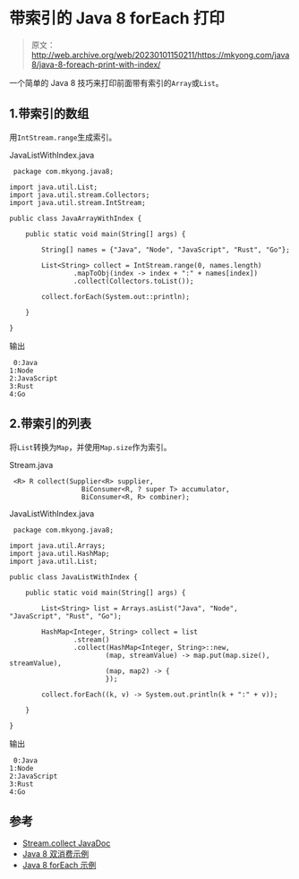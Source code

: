 # 带索引的 Java 8 forEach 打印

> 原文：<http://web.archive.org/web/20230101150211/https://mkyong.com/java8/java-8-foreach-print-with-index/>

一个简单的 Java 8 技巧来打印前面带有索引的`Array`或`List`。

## 1.带索引的数组

用`IntStream.range`生成索引。

JavaListWithIndex.java

```
 package com.mkyong.java8;

import java.util.List;
import java.util.stream.Collectors;
import java.util.stream.IntStream;

public class JavaArrayWithIndex {

    public static void main(String[] args) {

        String[] names = {"Java", "Node", "JavaScript", "Rust", "Go"};

        List<String> collect = IntStream.range(0, names.length)
                .mapToObj(index -> index + ":" + names[index])
                .collect(Collectors.toList());

        collect.forEach(System.out::println);

    }

} 
```

输出

```
 0:Java
1:Node
2:JavaScript
3:Rust
4:Go 
```

## 2.带索引的列表

将`List`转换为`Map`，并使用`Map.size`作为索引。

Stream.java

```
 <R> R collect(Supplier<R> supplier,
                  BiConsumer<R, ? super T> accumulator,
                  BiConsumer<R, R> combiner); 
```

JavaListWithIndex.java

```
 package com.mkyong.java8;

import java.util.Arrays;
import java.util.HashMap;
import java.util.List;

public class JavaListWithIndex {

    public static void main(String[] args) {

        List<String> list = Arrays.asList("Java", "Node", "JavaScript", "Rust", "Go");

        HashMap<Integer, String> collect = list
                .stream()
                .collect(HashMap<Integer, String>::new,
                        (map, streamValue) -> map.put(map.size(), streamValue),
                        (map, map2) -> {
                        });

        collect.forEach((k, v) -> System.out.println(k + ":" + v));

    }

} 
```

输出

```
 0:Java
1:Node
2:JavaScript
3:Rust
4:Go 
```

## 参考

*   [Stream.collect JavaDoc](http://web.archive.org/web/20220627140650/https://docs.oracle.com/javase/8/docs/api/java/util/stream/Stream.html#collect-java.util.function.Supplier-java.util.function.BiConsumer-java.util.function.BiConsumer-)
*   [Java 8 双消费示例](/web/20220627140650/https://mkyong.com/java8/java-8-biconsumer-examples/)
*   [Java 8 forEach 示例](/web/20220627140650/https://mkyong.com/java8/java-8-foreach-examples/)

<input type="hidden" id="mkyong-current-postId" value="15426">